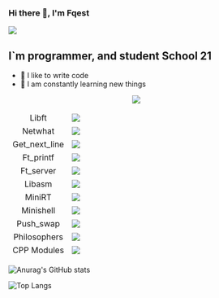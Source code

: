 ### Hi there 👋, I'm Fqest
![](https://komarev.com/ghpvc/?username=fqest)

## I`m programmer, and student School 21
- 💪 I like to write code
- 🥅 I am constantly learning new things

<p align="center">
  <a href="https://profile.intra.42.fr/">
    <img src="https://badge42.herokuapp.com/api/stats/lvalery?darkmode=true&privacyEmail=true"/>
  </a>
</p>
<table>
    <thead>
        <tr>
          <td style="text-align:center;">Libft</td> <td> <img src="https://badge42.herokuapp.com/api/project/lvalery/Libft"> </td>
        </tr>     
        <tr>
          <td style="text-align:center;">Netwhat</td> <td> <img src="https://badge42.herokuapp.com/api/project/lvalery/netwhat"> </td>
        </tr>  
        <tr>
          <td style="text-align:center;">Get_next_line</td> <td> <img src="https://badge42.herokuapp.com/api/project/lvalery/get_next_line"> </td>
        </tr>       
        <tr>
          <td style="text-align:center;">Ft_printf</td> <td> <img src="https://badge42.herokuapp.com/api/project/lvalery/ft_printf"> </td>
        </tr>     
        <tr>
          <td style="text-align:center;">Ft_server</td> <td> <img src="https://badge42.herokuapp.com/api/project/lvalery/ft_server"> </td>
        </tr>        
        <tr>
          <td style="text-align:center;">Libasm</td> <td> <img src="https://badge42.herokuapp.com/api/project/lvalery/libasm"> </td>
        </tr>         
        <tr>
          <td style="text-align:center;">MiniRT</td> <td> <img src="https://badge42.herokuapp.com/api/project/lvalery/miniRT"> </td>
        </tr>
        <tr>
          <td style="text-align:center;">Minishell</td> <td> <img src="https://badge42.herokuapp.com/api/project/lvalery/minishell"> </td>
        </tr>
        <tr>
          <td style="text-align:center;">Push_swap</td> <td> <img src="https://badge42.herokuapp.com/api/project/lvalery/push_swap"> </td>
        </tr>        
        <tr>
          <td style="text-align:center;">Philosophers</td> <td> <img src="https://badge42.herokuapp.com/api/project/lvalery/Philosophers"> </td>
        </tr>        
        <tr>
          <td style="text-align:center;">CPP Modules</td> <td> <img src="https://badge42.herokuapp.com/api/project/lvalery/CPP Module 08"> </td>
        </tr>      
    </thead>
    <tbody>
    </tbody>
</table>



![Anurag's GitHub stats](https://github-readme-stats.vercel.app/api?username=fqest)

![Top Langs](https://github-readme-stats.vercel.app/api/top-langs/?username=fqest&layout=compact&hide=Objective-C,Roff,Makefile&langs_count=6)
